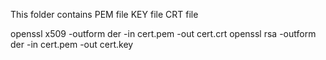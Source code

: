 This folder contains
PEM file
KEY file
CRT file

openssl x509 -outform der -in cert.pem -out cert.crt
openssl rsa -outform der -in cert.pem -out cert.key
